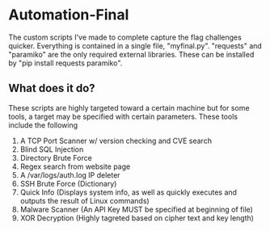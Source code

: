 # Automation-Final
The custom scripts I've made to complete capture the flag challenges quicker. Everything is contained in a single file, "myfinal.py". "requests" and "paramiko" are the only required external libraries. These can be installed by "pip install requests paramiko".

## What does it do?
These scripts are highly targeted toward a certain machine but for some tools, a target may be specified with certain parameters. These tools include the following
1. A TCP Port Scanner w/ version checking and CVE search
2. Blind SQL Injection
3. Directory Brute Force 
4. Regex search from website page 
5. A /var/logs/auth.log IP deleter 
6. SSH Brute Force (Dictionary) 
7. Quick Info (Displays system info, as well as quickly executes and outputs the result of Linux commands)
8. Malware Scanner (An API Key MUST be specified at beginning of file)
9. XOR Decryption (Highly tagreted based on cipher text and key length) 
